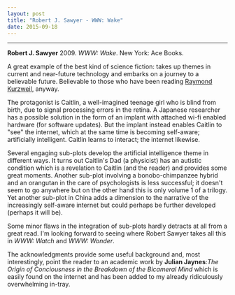 ```yaml
---
layout: post
title: "Robert J. Sawyer - WWW: Wake"
date: 2015-09-18
---
```


***

<b>Robert J. Sawyer</b> 2009. _WWW: Wake_. New York: Ace Books.

A great example of the best kind of science fiction: takes up themes in current and near-future technology and embarks on a journey to a believable future.  Believable to those who have been reading <a href="https://timeteam.github.io/blog/2015/09/01/How-to-create-a-mind/"> Raymond Kurzweil</a>, anyway.

The protagonist is Caitlin, a well-imagined teenage girl who is blind from birth, due to signal processing errors in the retina.  A Japanese researcher has a possible solution in the form of an implant with attached wi-fi enabled hardware (for software updates).  But the implant instead enables Caitlin to "see" the internet, which at the same time is becoming self-aware; artificially intelligent.  Caitlin learns to interact; the internet likewise.

Several engaging sub-plots develop the artificial intelligence theme in different ways.  It turns out Caitlin's Dad (a physicist) has an autistic condition which is a revelation to Caitlin (and the reader) and provides some great moments.  Another sub-plot involving a bonobo-chimpanzee hybrid and an orangutan in the care of psychologists is less successful; it doesn't seem to go anywhere but on the other hand this is only volume 1 of a trilogy.  Yet another sub-plot in China adds a dimension to the narrative of the increasingly self-aware internet but could perhaps be further developed (perhaps it will be).

Some minor flaws in the integration of sub-plots hardly detracts at all from a great read.  I'm looking forward to seeing where Robert Sawyer takes all this in _WWW: Watch_ and _WWW: Wonder_.

The acknowledgments provide some useful background and, most interestingly, point the reader to an academic work by <b>Julian Jaynes</b>:_The Origin of Conciousness in the Breakdown of the Bicameral Mind_ which is easily found on the internet and has been added to my already ridiculously overwhelming in-tray.  



